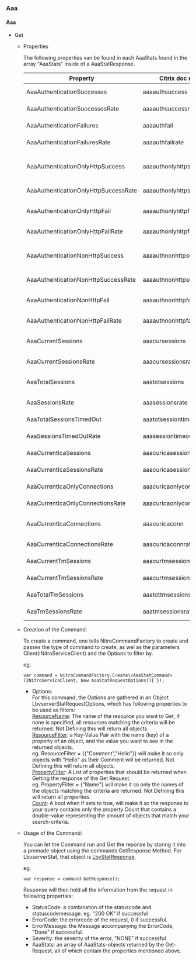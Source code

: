 ### Aaa

#### Aaa

+ Get
    * Properties  

        The following properties van be found in each AaaStats found in the array "AaaStats" inside of a AaaStatResponse.

        Property|Citrix doc name|DataType|Description
        ---|---|---|---
        AaaAuthenticationSuccesses|aaaauthsuccess|string|Count of authentication successes.
        AaaAuthenticationSuccessesRate|aaaauthsuccessrate|double|Rate (/s) counter for aaaauthsuccess
        AaaAuthenticationFailures|aaaauthfail|string|Count of authentication failures.
        AaaAuthenticationFailuresRate|aaaauthfailrate|double|Rate (/s) counter for aaaauthfail
        AaaAuthenticationOnlyHttpSuccess|aaaauthonlyhttpsuccess|string|Count of HTTP connections that succeeded authorization.
        AaaAuthenticationOnlyHttpSuccessRate|aaaauthonlyhttpsuccessrate|double|Rate (/s) counter for aaaauthonlyhttpsuccess
        AaaAuthenticationOnlyHttpFail|aaaauthonlyhttpfail|string|Count of HTTP connections that failed authorization.
        AaaAuthenticationOnlyHttpFailRate|aaaauthonlyhttpfailrate|double|Rate (/s) counter for aaaauthonlyhttpfail
        AaaAuthenticationNonHttpSuccess|aaaauthnonhttpsuccess|string|Count of non HTTP connections that succeeded authorization.
        AaaAuthenticationNonHttpSuccessRate|aaaauthnonhttpsuccessrate|double|Rate (/s) counter for aaaauthnonhttpsuccess
        AaaAuthenticationNonHttpFail|aaaauthnonhttpfail|string|Count of non HTTP connections that failed authorization.
        AaaAuthenticationNonHttpFailRate|aaaauthnonhttpfailrate|double|Rate (/s) counter for aaaauthnonhttpfail
        AaaCurrentSessions|aaacursessions|string|Count of current SmartAccess AAA sessions.
        AaaCurrentSessionsRate|aaacursessionsrate|double|Rate (/s) counter for aaacursessions
        AaaTotalSessions|aaatotsessions|string|Count of all SmartAccess AAA sessions.
        AaaSessionsRate|aaasessionsrate|double|Rate (/s) counter for aaatotsessions
        AaaTotalSessionsTimedOut|aaatotsessiontimeout|string|Count of AAA sessions that have timed out.
        AaaSessionsTimedOutRate|aaasessiontimeoutrate|double|Rate (/s) counter for aaatotsessiontimeout
        AaaCurrentIcaSessions|aaacuricasessions|string|Count of current Basic ICA only sessions.
        AaaCurrentIcaSessionsRate|aaacuricasessionsrate|double|Rate (/s) counter for aaacuricasessions
        AaaCurrentIcaOnlyConnections|aaacuricaonlyconn|string|Count of current Basic ICA only connections.
        AaaCurrentIcaOnlyConnectionsRate|aaacuricaonlyconnrate|double|Rate (/s) counter for aaacuricaonlyconn
        AaaCurrentIcaConnections|aaacuricaconn|string|Count of current SmartAccess ICA connections.
        AaaCurrentIcaConnectionsRate|aaacuricaconnrate|double|Rate (/s) counter for aaacuricaconn
        AaaCurrentTmSessions|aaacurtmsessions|string|Count of current AAATM sessions.
        AaaCurrentTmSessionsRate|aaacurtmsessionsrate|string|Rate (/s) counter for aaacurtmsessions
        AaaTotalTmSessions|aaatottmsessions|string|Count of all AAATM sessions.
        AaaTmSessionsRate|aaatmsessionsrate|double|Rate (/s) counter for aaatottmsessions



    * Creation of the Command:  

        To create a command, one tells NitroCommandFactory to create and passes the type of command to create, as wel as the parameters Client(INitroServiceClient) and the Options to filter by.  

        eg. 
        ```
        var command = NitroCommandFactory.Create\<AaaStatCommand>(INitroServiceClient, New AaaStatRequestOptions(){ });
        ```
        
        - Options:  
        For this command, the Options are gathered in an Object LbvserverStatRequestOptions, which has following properties to be used as filters:  
        <u>ResourceName</u>: The name of the resource you want to Get, if none is specified, all resources matching the criteria will be returned.  Not Defining this will return all objects.  
        <u>ResourceFilter</u>: a Key-Value Pair with the name (key) of a property of an object, and the value you want to see in the returned objects.  
        eg. ResourceFilter = {{"Comment","Hello"}} will make it so only objects with "Hello" as their Comment will be returned. Not Defining this will return all objects.  
        <u>PropertyFilter</u>: A List of properties that should be returned when Getting the response of the Get Request.  
        eg. PropertyFilter = {"Name"} will make it so only the names of the objects matching the criteria are returned. Not Defining this will return all properties.  
        <u>Count</u>: A bool when if sets to true, will make it so the response to your query contains only the property Count that contains a double-value representing the amount of objects that match your search-criteria.

    * Usage of the Command:

        You can let the Command run and Get the reponse by storing it into a premade object using the commands GetResponse Method. For LbvserverStat, that object is <u>LbvStatResponse</u>.

        eg. 
        ```
        var response = command.GetResponse(); 
        ```

        Response will then hold all the information from the request in following properties:   
        - StatusCode: a combination of the statuscode and statuscodemessage. eg. "200 OK" if successful
        - ErrorCode: the errorcode of the request, 0 if successful.
        - ErrorMessage: the Message accompanying the ErrorCode, "Done" if successful.
        - Severity: the severity of the error, "NONE" if successful
        - AaaStats: an array of AaaStats-objects returned by the Get-Request, all of which contain the properties mentioned above.
